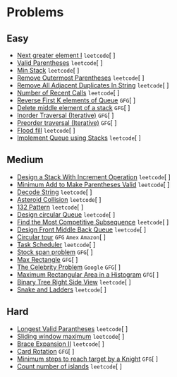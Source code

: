 # Problems

## Easy
- [Next greater element I](https://leetcode.com/problems/next-greater-element-i/) `leetcode`[ ]
- [Valid Parentheses](https://leetcode.com/problems/valid-parentheses/) `leetcode`[ ]
- [Min Stack](https://leetcode.com/problems/min-stack/) `leetcode`[ ]
- [Remove Outermost Parentheses](https://leetcode.com/problems/remove-outermost-parentheses/) `leetcode`[ ]
- [Remove All Adjacent Duplicates In String](https://leetcode.com/problems/remove-all-adjacent-duplicates-in-string/) `leetcode`[ ]
- [Number of Recent Calls](https://leetcode.com/problems/number-of-recent-calls/) `leetcode`[ ]
- [Reverse First K elements of Queue](https://practice.geeksforgeeks.org/problems/reverse-first-k-elements-of-queue/1/) `GFG`[ ]
- [Delete middle element of a stack](https://practice.geeksforgeeks.org/problems/delete-middle-element-of-a-stack/1/) `GFG`[ ]
- [Inorder Traversal (Iterative)](https://practice.geeksforgeeks.org/problems/inorder-traversal-iterative/1/) `GFG`[ ]
- [Preorder traversal (Iterative)](https://practice.geeksforgeeks.org/problems/preorder-traversal-iterative/1/) `GFG`[ ]
- [Flood fill](https://leetcode.com/problems/flood-fill/) `leetcode`[ ]
- [Implement Queue using Stacks](https://leetcode.com/problems/implement-queue-using-stacks/) `leetcode`[ ]
## Medium
- [Design a Stack With Increment Operation](https://leetcode.com/problems/design-a-stack-with-increment-operation/) `leetcode`[ ]
- [Minimum Add to Make Parentheses Valid](https://leetcode.com/problems/minimum-add-to-make-parentheses-valid/) `leetcode`[ ]
- [Decode String](https://leetcode.com/problems/decode-string/) `leetcode`[ ]
- [Asteroid Collision](https://leetcode.com/problems/asteroid-collision/) `leetcode`[ ]
- [132 Pattern](https://leetcode.com/problems/132-pattern/) `leetcode`[ ]
- [Design circular Queue](https://leetcode.com/problems/design-circular-queue/) `leetcode`[ ]
- [Find the Most Competitive Subsequence](https://leetcode.com/problems/find-the-most-competitive-subsequence/) `leetcode`[ ]
- [Design Front Middle Back Queue](https://leetcode.com/problems/design-front-middle-back-queue/) `leetcode`[ ]
- [Circular tour](https://practice.geeksforgeeks.org/problems/circular-tour/1) `GFG` `Amex` `Amazon`[ ]
- [Task Scheduler](https://leetcode.com/problems/task-scheduler/) `leetcode`[ ]
- [Stock span problem](https://practice.geeksforgeeks.org/problems/stock-span-problem-1587115621/1/) `GFG`[ ]
- [Max Rectangle](https://practice.geeksforgeeks.org/problems/max-rectangle/1/) `GFG`[ ]
- [The Celebrity Problem](https://practice.geeksforgeeks.org/problems/the-celebrity-problem/1/) `Google` `GFG`[ ]
- [Maximum Rectangular Area in a Histogram](https://practice.geeksforgeeks.org/problems/maximum-rectangular-area-in-a-histogram-1587115620/1/) `GFG`[ ]
- [Binary Tree Right Side View](https://leetcode.com/problems/binary-tree-right-side-view/) `leetcode`[ ]
- [Snake and Ladders](https://leetcode.com/problems/snakes-and-ladders/) `leetcode`[ ]

## Hard
- [Longest Valid Parantheses](https://leetcode.com/problems/longest-valid-parentheses/) `leetcode`[ ]
- [Sliding window maximum](https://leetcode.com/problems/sliding-window-maximum/) `leetcode`[ ]
- [Brace Expansion II](https://leetcode.com/problems/brace-expansion-ii/) `leetcode`[ ]
- [Card Rotation](https://practice.geeksforgeeks.org/problems/card-rotation5834/1/) `GFG`[ ]
- [Minimum steps to reach target by a Knight](https://www.geeksforgeeks.org/minimum-steps-reach-target-knight/) `GFG`[ ]
- [Count number of islands](https://leetcode.com/problems/number-of-islands/) `leetcode`[ ]
